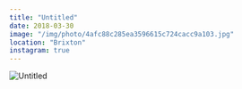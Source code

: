 ```yaml
---
title: "Untitled"
date: 2018-03-30
image: "/img/photo/4afc88c285ea3596615c724cacc9a103.jpg"
location: "Brixton"
instagram: true
---
```


![Untitled](/img/photo/4afc88c285ea3596615c724cacc9a103.jpg)
